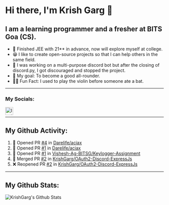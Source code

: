 # Hi there, I'm Krish Garg  👋

## I am a learning programmer and a fresher at BITS Goa (CS).
- 📖 Finished JEE with 21** in advance, now will explore myself at college.
- 😁 I like to create open-source projects so that I can help others in the same field.
- 🤖 I was working on a multi-purpose discord bot but after the closing of discord.py, I got discouraged and stopped the project.
- 🥅 My goal: To become a good all-rounder.
- 👨‍🏭 Fun Fact: I used to play the violin before someone ate a bat.
---
### My Socials:
[<img align="left" alt="Instagram" width="25px" src="https://cdn.jsdelivr.net/npm/simple-icons@v3/icons/instagram.svg" />][instagram]
<br />

---
## My Github Activity:
<!--START_SECTION:activity-->
1. 💪 Opened PR [#4](https://github.com/Darelife/aciax/pull/4) in [Darelife/aciax](https://github.com/Darelife/aciax)
2. 💪 Opened PR [#1](https://github.com/Darelife/aciax/pull/1) in [Darelife/aciax](https://github.com/Darelife/aciax)
3. 💪 Opened PR [#1](https://github.com/Vishesh-Ag-BITSG/Keylogger-Assignment/pull/1) in [Vishesh-Ag-BITSG/Keylogger-Assignment](https://github.com/Vishesh-Ag-BITSG/Keylogger-Assignment)
4. 🎉 Merged PR [#2](https://github.com/KrishGarg/OAuth2-Discord-ExpressJs/pull/2) in [KrishGarg/OAuth2-Discord-ExpressJs](https://github.com/KrishGarg/OAuth2-Discord-ExpressJs)
5. ❌ Reopened PR [#2](https://github.com/KrishGarg/OAuth2-Discord-ExpressJs/pull/2) in [KrishGarg/OAuth2-Discord-ExpressJs](https://github.com/KrishGarg/OAuth2-Discord-ExpressJs)
<!--END_SECTION:activity-->

---
## My Github Stats:
<img align="left" alt="KrishGarg's Github Stats" src="https://github-readme-stats.vercel.app/api?username=KrishGarg&show_icons=true&hide_border=true&theme=tokyonight" />

[website]: https://krishgarg.gq/
[twitter]: https://twitter.com/KrishGa95586696
[instagram]: https://www.instagram.com/the.krishhhhh/
